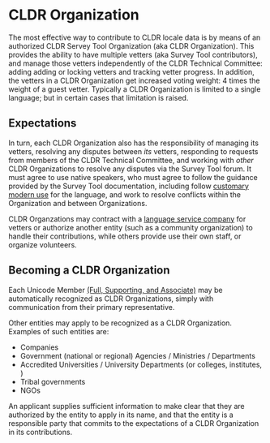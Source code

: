 # CLDR Organization

The most effective way to contribute to CLDR locale data is by means of an authorized CLDR Servey Tool Organization (aka CLDR Organization). 
This provides the ability to have multiple vetters (aka Survey Tool contributors), and manage those vetters independently of the CLDR Technical Committee:
adding adding or locking vetters and tracking vetter progress.
In addition, the vetters in a CLDR Organization get increased voting weight: 4 times the weight of a guest vetter.
Typically a CLDR Organization is limited to a single language; but in certain cases that limitation is raised.

## Expectations
In turn, each CLDR Organization also has the responsibility of managing its vetters, resolving any disputes between _its_ vetters, 
responding to requests from members of the CLDR Technical Committee, 
and working with _other_ CLDR Organizations to resolve any disputes via the Survey Tool forum.
It must agree to use native speakers, who must agree to follow the guidance provided by the Survey Tool documentation, 
including follow [customary modern use](https://cldr.unicode.org/index/cldr-spec/definitions) for the language, 
and work to resolve conflicts within the Organization and between Organizations.

CLDR Organzations may contract with a [language service company](https://www.nimdzi.com/nimdzi-100-2025#ranking-of-the-top-100-lsps) for vetters
or authorize another entity (such as a community organization) to handle their contributions, 
while others provide use their own staff, or organize volunteers.

## Becoming a CLDR Organization

Each Unicode Member [(Full, Supporting, and Associate)](https://home.unicode.org/membership/members/) may be automatically recognized as CLDR Organizations,
simply with communication from their primary representative.

Other entities may apply to be recognized as a CLDR Organization.
Examples of such entities are:
- Companies
- Government (national or regional) Agencies / Ministries / Departments
- Accredited Universities / University Departments (or colleges, institutes, )
- Tribal governments
- NGOs

An applicant supplies sufficient information to make clear that they are authorized by the entity to apply in its name, 
and that the entity is a responsible party that commits to the expectations of a CLDR Organization in its contributions.
